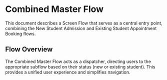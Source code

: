 # Combined Master Flow

This document describes a Screen Flow that serves as a central entry point, combining the New Student Admission and Existing Student Appointment Booking flows.

## Flow Overview

The Combined Master Flow acts as a dispatcher, directing users to the appropriate subflow based on their status (new or existing student). This provides a unified user experience and simplifies navigation.
